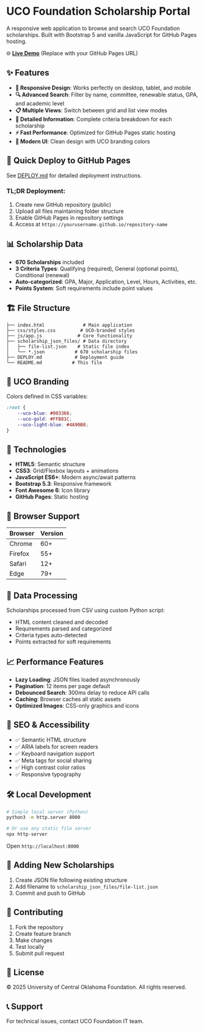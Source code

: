 # UCO Foundation Scholarship Portal

A responsive web application to browse and search UCO Foundation scholarships. Built with Bootstrap 5 and vanilla JavaScript for GitHub Pages hosting.

🌐 **[Live Demo](https://yourusername.github.io/uco-scholarship-portal)** (Replace with your GitHub Pages URL)

## ✨ Features

- **📱 Responsive Design**: Works perfectly on desktop, tablet, and mobile
- **🔍 Advanced Search**: Filter by name, committee, renewable status, GPA, and academic level
- **📋 Multiple Views**: Switch between grid and list view modes
- **📄 Detailed Information**: Complete criteria breakdown for each scholarship
- **⚡ Fast Performance**: Optimized for GitHub Pages static hosting
- **🎨 Modern UI**: Clean design with UCO branding colors

## 🚀 Quick Deploy to GitHub Pages

See [DEPLOY.md](DEPLOY.md) for detailed deployment instructions.

### TL;DR Deployment:
1. Create new GitHub repository (public)
2. Upload all files maintaining folder structure
3. Enable GitHub Pages in repository settings
4. Access at `https://yourusername.github.io/repository-name`

## 📊 Scholarship Data

- **670 Scholarships** included
- **3 Criteria Types**: Qualifying (required), General (optional points), Conditional (renewal)
- **Auto-categorized**: GPA, Major, Application, Level, Hours, Activities, etc.
- **Points System**: Soft requirements include point values

## 🏗️ File Structure

```
├── index.html              # Main application
├── css/styles.css         # UCO-branded styles  
├── js/app.js             # Core functionality
├── scholarship_json_files/ # Data directory
│   ├── file-list.json    # Static file index
│   └── *.json           # 670 scholarship files
├── DEPLOY.md            # Deployment guide
└── README.md           # This file
```

## 🎨 UCO Branding

Colors defined in CSS variables:
```css
:root {
    --uco-blue: #003366;
    --uco-gold: #FFB81C;  
    --uco-light-blue: #4A90B8;
}
```

## 🔧 Technologies

- **HTML5**: Semantic structure
- **CSS3**: Grid/Flexbox layouts + animations
- **JavaScript ES6+**: Modern async/await patterns
- **Bootstrap 5.3**: Responsive framework
- **Font Awesome 6**: Icon library
- **GitHub Pages**: Static hosting

## 📱 Browser Support

| Browser | Version |
|---------|---------|
| Chrome  | 60+     |
| Firefox | 55+     |
| Safari  | 12+     |
| Edge    | 79+     |

## 🔄 Data Processing

Scholarships processed from CSV using custom Python script:
- HTML content cleaned and decoded
- Requirements parsed and categorized  
- Criteria types auto-detected
- Points extracted for soft requirements

## 📈 Performance Features

- **Lazy Loading**: JSON files loaded asynchronously
- **Pagination**: 12 items per page default
- **Debounced Search**: 300ms delay to reduce API calls
- **Caching**: Browser caches all static assets
- **Optimized Images**: CSS-only graphics and icons

## 🎯 SEO & Accessibility

- ✅ Semantic HTML structure
- ✅ ARIA labels for screen readers  
- ✅ Keyboard navigation support
- ✅ Meta tags for social sharing
- ✅ High contrast color ratios
- ✅ Responsive typography

## 🛠️ Local Development

```bash
# Simple local server (Python)
python3 -m http.server 8000

# Or use any static file server
npx http-server
```

Open `http://localhost:8000`

## 📝 Adding New Scholarships

1. Create JSON file following existing structure
2. Add filename to `scholarship_json_files/file-list.json`
3. Commit and push to GitHub

## 🤝 Contributing

1. Fork the repository
2. Create feature branch
3. Make changes
4. Test locally  
5. Submit pull request

## 📄 License

© 2025 University of Central Oklahoma Foundation. All rights reserved.

## 📞 Support

For technical issues, contact UCO Foundation IT team.
